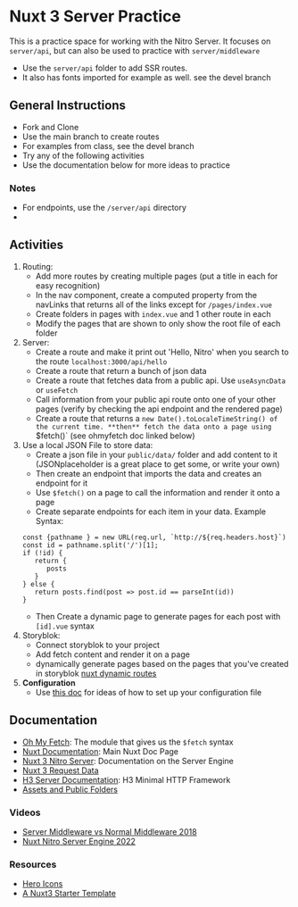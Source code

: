 # Nuxt 3 Server Practice

This is a practice space for working with the Nitro Server. It focuses on `server/api`, but can also be used to practice with `server/middleware`

- Use the `server/api` folder to add SSR routes.
- It also has fonts imported for example as well. see the devel branch

## General Instructions

- Fork and Clone
- Use the main branch to create routes
- For examples from class, see the devel branch
- Try any of the following activities
- Use the documentation below for more ideas to practice

### Notes

- For endpoints, use the `/server/api` directory
-

## Activities

1. Routing:
   - Add more routes by creating multiple pages (put a title in each for easy recognition)
   - In the nav component, create a computed property from the navLinks that returns all of the links except for `/pages/index.vue`
   - Create folders in pages with `index.vue` and 1 other route in each
   - Modify the pages that are shown to only show the root file of each folder
2. Server:
   - Create a route and make it print out 'Hello, Nitro' when you search to the route `localhost:3000/api/hello`
   - Create a route that return a bunch of json data
   - Create a route that fetches data from a public api. Use `useAsyncData` or `useFetch`
   - Call information from your public api route onto one of your other pages (verify by checking the api endpoint and the rendered page)
   - Create a route that returns a `new Date().toLocaleTimeString() of the current time. **then** fetch the data onto a page using `$fetch()` (see ohmyfetch doc linked below)
3. Use a local JSON File to store data:
   - Create a json file in your `public/data/` folder and add content to it (JSONplaceholder is a great place to get some, or write your own)
   - Then create an endpoint that imports the data and creates an endpoint for it
   - Use `$fetch()` on a page to call the information and render it onto a page
   - Create separate endpoints for each item in your data. Example Syntax:
   ```
   const {pathname } = new URL(req.url, `http://${req.headers.host}`)
   const id = pathname.split('/')[1];
   if (!id) {
      return {
         posts
      }
   } else {
      return posts.find(post => post.id == parseInt(id))
   }
   ```
   - Then Create a dynamic page to generate pages for each post with `[id].vue` syntax
4. Storyblok:
   - Connect storyblok to your project
   - Add fetch content and render it on a page
   - dynamically generate pages based on the pages that you've created in storyblok [nuxt dynamic routes](https://v3.nuxtjs.org/docs/directory-structure/pages#dynamic-routes)
5. **Configuration**
   - Use [this doc](https://v3.nuxtjs.org/docs/directory-structure/nuxt.config) for ideas of how to set up your configuration file

## Documentation

- [Oh My Fetch](https://github.com/unjs/ohmyfetch): The module that gives us the `$fetch` syntax
- [Nuxt Documentation](https://v3.nuxtjs.org): Main Nuxt Doc Page
- [Nuxt 3 Nitro Server](https://v3.nuxtjs.org/concepts/server-engine/): Documentation on the Server Engine
- [Nuxt 3 Request Data](https://v3.nuxtjs.org/docs/directory-structure/server#accessing-req-data)
- [H3 Server Documentation](https://github.com/unjs/h3): H3 Minimal HTTP Framework
- [Assets and Public Folders](https://medium.com/@wearethreebears/understanding-folder-file-structure-in-nuxt-604ccc04a766#:~:text=The%20static%20folder%20in%20Nuxt,copied%20to%20your%20public%20folder.)

### Videos

- [Server Middleware vs Normal Middleware 2018](https://www.youtube.com/watch?v=j-3RwvWZoaU)
- [Nuxt Nitro Server Engine 2022](https://www.youtube.com/watch?v=FeKleFJkKNY)

### Resources

- [Hero Icons](https://www.npmjs.com/package/@nuxt-hero-icons/outline)
- [A Nuxt3 Starter Template](https://github.com/denbka/nuxt3-starter-template)
